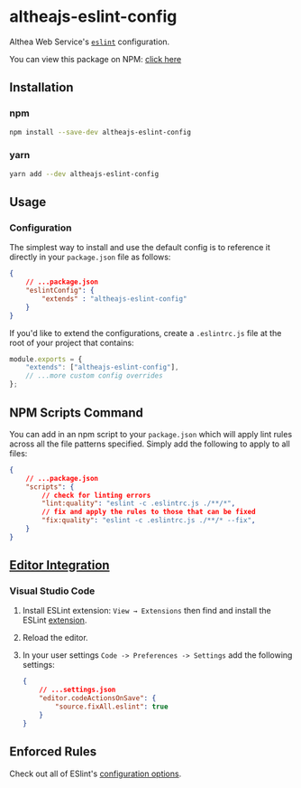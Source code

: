 # altheajs-eslint-config

Althea Web Service's [`eslint`](https://eslint.org/) configuration.

You can view this package on NPM: [click here](https://npmjs.com)

## Installation

### npm

```sh
npm install --save-dev altheajs-eslint-config
```

### yarn

```sh
yarn add --dev altheajs-eslint-config
```

## Usage

### Configuration

The simplest way to install and use the default config is to reference it directly in your `package.json` file as follows:

```json
{
	// ...package.json
	"eslintConfig": {
		"extends" : "altheajs-eslint-config"
	}
}
```

If you'd like to extend the configurations, create a `.eslintrc.js` file at the root of your project that contains:

```js
module.exports = {
	"extends": ["altheajs-eslint-config"],
	// ...more custom config overrides
};
```

## NPM Scripts Command

You can add in an npm script to your `package.json` which will apply lint rules across all the file patterns specified. Simply add the following to apply to all files:

```json
{
	// ...package.json
	"scripts": {
		// check for linting errors
		"lint:quality": "eslint -c .eslintrc.js ./**/*",
		// fix and apply the rules to those that can be fixed
		"fix:quality": "eslint -c .eslintrc.js ./**/* --fix",
	}
}
```

## [Editor Integration](https://eslint.org/docs/user-guide/integrations)

### Visual Studio Code

1. Install ESLint extension: `View → Extensions` then find and install the ESLint [extension](https://marketplace.visualstudio.com/items?itemName=dbaeumer.vscode-eslint).
2. Reload the editor.
3. In your user settings `Code -> Preferences -> Settings` add the following settings:

	```json
	{
		// ...settings.json
		"editor.codeActionsOnSave": {
			"source.fixAll.eslint": true
		}
	}
	```


## Enforced Rules

Check out all of ESlint's [configuration options](https://eslint.org/docs/rules/).
